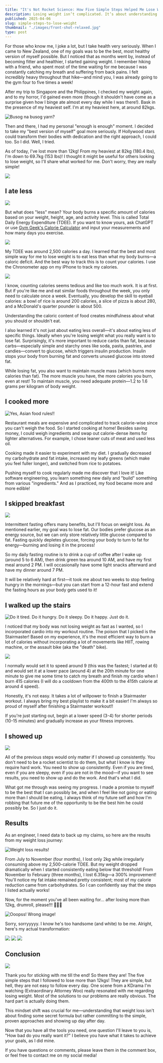 ```yaml
---
title: "It's Not Rocket Science: How Five Simple Steps Helped Me Lose Weight"
description: Losing weight isn’t complicated. It’s about understanding what works and sticking to it. Here’s how I did just that—and lost 12kg in the process.
published: 2025-04-06
slug: simple-steps-to-lose-weight
thumbnail: "./images/front-shot-relaxed.jpg"
type: post
---
```


For those who know me, I joke a lot, but I take health very seriously. When I came to New Zealand, one of my goals was to be the best, most healthy version of myself possible. But I noticed that as months went by, instead of becoming fitter and healthier, I started gaining weight. I remember hiking with a friend, who spent most of the time waiting for me because I was constantly catching my breath and suffering from back pains. I felt incredibly heavy throughout that hike—and mind you, I was already going to the gym four to five times a week!

After my trip to Singapore and the Philippines, I checked my weight again, and to my horror, I'd gained even more (though it shouldn't have come as a surprise given how I binge ate almost every day while I was there!). Bask in the presence of my heaviest self. I'm at my heaviest here, at around 82kgs.

![Busog na busog yarn?](images/fat-me-in-sg.jpg)

Then and there, I had my personal "enough is enough" moment. I decided to take my "best version of myself" goal more seriously. If Hollywood stars could transform their bodies with dedication and the right approach, I could too. So I did. Well, I tried.

As of today, I've lost more than 12kg! From my heaviest at 82kg (180.4 lbs), I'm down to 69.7kg (153 lbs)! I thought it might be useful for others looking to lose weight, so I'll share what worked for me. Don't worry, they are really simple!

![](images/weightloss-scale.jpg)

## I ate less

![](images/calorie-balance.png)

But what does "less" mean? Your body burns a specific amount of calories based on your weight, height, age, and activity level. This is called Total Daily Energy Expenditure (TDEE). If you want to know yours, ask ChatGPT or use [Gym Geek's Calorie Calculator](https://gymgeek.com/calculators/calorie-calculator/) and input your measurements and how many days you exercise.

![](images/calorie-calculator-1.png)

My TDEE was around 2,500 calories a day. I learned that the best and most simple way for me to lose weight is to eat less than what my body burns—a caloric deficit. And the best way to track this is to count your calories. I use the Chronometer app on my iPhone to track my calories.

![](images/chronometer-app.png)

I know, counting calories seems tedious and like too much work. It is at first. But if you're like me and eat similar foods throughout the week, you only need to calculate once a week. Eventually, you develop the skill to eyeball calories: a bowl of rice is around 200 calories, a slice of pizza is about 280, and a McDonald's quarter pounder is about 500.

Understanding the caloric content of food creates mindfulness about what you should or shouldn't eat.

I also learned it's not just about eating less overall—it's about eating less of specific things. Ideally when you're losing weight what you really want is to lose fat. Surprisingly, it's more important to reduce carbs than fat, because carbs—especially simple and starchy ones like soda, pasta, pastries, and candies—convert to glucose, which triggers insulin production. Insulin stops your body from burning fat and converts unused glucose into stored fat.

While losing fat, you also want to maintain muscle mass (which burns more calories than fat). The more muscle you have, the more calories you burn, even at rest! To maintain muscle, you need adequate protein—1.2 to 1.6 grams per kilogram of body weight.

## I cooked more

![Yes, Asian food rules!!](images/cooked-food.jpg)

Restaurant meals are expensive and complicated to track calorie-wise since you can't weigh the food. So I started cooking at home! Besides saving money, I could weigh ingredients and swap out calorie-dense items for lighter alternatives. For example, I chose leaner cuts of meat and used less oil.

Cooking made it easier to experiment with my diet. I gradually decreased my carbohydrate and fat intake, increased my leafy greens (which make you feel fuller longer), and switched from rice to potatoes.

Pushing myself to cook regularly made me discover that I love it! Like software engineering, you learn something new daily and "build" something from various "ingredients." And as I practiced, my food became more and more edible!

## I skipped breakfast

![](images/Intermittent-fasting__.png)

Intermittent fasting offers many benefits, but I'll focus on weight loss. As mentioned earlier, my goal was to lose fat. Our bodies prefer glucose as an energy source, but we can only store relatively little glucose compared to fat. Fasting quickly depletes glucose, forcing your body to turn to fat for energy—burning and losing it in the process!

So my daily fasting routine is to drink a cup of coffee after I wake up (around 5 to 6 AM), then drink green tea around 10 AM, and have my first meal around 2 PM. I will occasionally have some light snacks afterward and have my dinner around 7 PM.

It will be relatively hard at first—it took me about two weeks to stop feeling hungry in the mornings—but you can start from a 12-hour fast and extend the fasting hours as your body gets used to it!

## I walked up the stairs

![Do it tired. Do it hungry. Do it sleepy. Do it happy. Just do it.](images/stairmaster-workout.jpg)

I noticed that my body was not losing weight as fast as I wanted, so I incorporated cardio into my workout routine. The poison that I picked is the Stairmaster! Based on my experience, it's the most efficient way to burn a lot of calories without incorporating a lot of movements like HIIT, rowing machine, or the assault bike (aka the "death" bike).

![](images/stairmaster-panel-2.jpg)

I normally would set it to speed around 9 (this was the fastest; I started at 6) and would set it at a lower pace (around 4) at the 20th minute for one minute to give me some time to catch my breath and finish my cardio when I burn 415 calories (I will do a cooldown from the 400th to the 415th calorie at around 4 speed).

Honestly, it's not easy. It takes a lot of willpower to finish a Stairmaster workout. I always bring my best playlist to make it a bit easier! I'm always so proud of myself after finishing a Stairmaster workout!!

If you're just starting out, begin at a lower speed (3-4) for shorter periods (10-15 minutes) and gradually increase as your fitness improves.

## I showed up

![](images/body-transformation.jpg)

All of the previous steps would only matter if I showed up consistently. You don't need to be a rocket scientist to do them, but what I know is they require hard work. You need to show up consistently. Even if you are tired, even if you are sleepy, even if you are not in the mood—if you want to see results, you need to show up and do the work. And that's what I did.

What got me through was seeing my progress. I made a promise to myself to be the best that I can possibly be, and when I feel like not going or eating more than I should be eating, I always think of my future self and how I'm robbing that future me of the opportunity to be the best him he could possibly be. So I just do it.

## Results

As an engineer, I need data to back up my claims, so here are the results from my weight loss journey:

![Weight loss results!](images/weight-loss-graphs.png)

From July to November (four months), I lost only 2kg while irregularly consuming above my 2,500-calorie TDEE. But my weight dropped dramatically when I started consistently eating below that threshold! From November to February (three months), I lost 6.35kg—a 300% improvement! You'll notice my fat intake remained pretty consistent; most of my calorie reduction came from carbohydrates. So I can confidently say that the steps I listed actually works!

Now, for the moment you've all been waiting for... after losing more than 12kg, drumroll, please!!! 🥁🥁🥁

![Ooopss! Wrong image!](images/chris-pratt-body-transformation.jpg)

Sorry, sorryyyyy. I know he's too handsome (and white) to be me. Alright, here's my actual transformation:

![](images/front-shot-relaxed.jpg) 
![](images/back-shot-relaxed.jpg) 
![](images/back-shot-flexed.jpg)

## Conclusion

![](images/attorney-woo.jpg)

Thank you for sticking with me till the end! So there they are! The five simple steps that I followed to lose more than 12kgs! They are simple, but hell, they are not easy to follow every day. One scene from a KDrama I'm watching (Extraordinary Attorney Woo) really resonated with me regarding losing weight. Most of the solutions to our problems are really obvious. The hard part is actually doing them.

This mindset shift was crucial for me—understanding that weight loss isn't about finding some secret formula but rather committing to the simple, proven approaches and showing up day after day.

Now that you have all the tools you need, one question I'll leave to you is, "How bad do you really want it?" I believe you have what it takes to achieve your goals, as I did mine.

If you have questions or comments, please leave them in the comment box, or feel free to contact me on my social media!